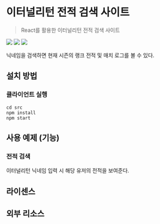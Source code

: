 # 이터널리턴 전적 검색 사이트
> React를 활용한 이터널리턴 전적 검색 사이트

<img src="https://img.shields.io/badge/Javascript-F7DF1E?style=flat&logo=Javascript&logoColor=white"/></a>
<img src="https://img.shields.io/badge/React-61DAFB?style=flat&logo=React&logoColor=white"/></a>
<img src="https://img.shields.io/badge/Redux-764ABC?style=flat&logo=Redux&logoColor=white"/></a>
  
닉네임을 검색하면 현재 시즌의 랭크 전적 및 매치 로그를 볼 수 있다.

## 설치 방법
### 클라이언트 실행
```
cd src
npm install
npm start
```

## 사용 예제 (기능)
### 전적 검색
이터널리턴 닉네임 입력 시 해당 유저의 전적을 보여준다. 

## 라이센스

## 외부 리소스
